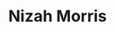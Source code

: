 ---
pid: RS26
title: Nizah Morris
location_transcription: gayborhood
zipcode: '19104'
outside_phl: 
neighborhood: University City,Belmont,Parkside,Powelton Village
age: '23'
age_range: 20-29
instagram: 
image_file_name: RS_26.jpg
proposal_transcription: Philly-based trans activist of the 80's. died in police custody
topic: Figure,LGBTQ+,Philadelphia,Social Justice
topic_summary: 0, 0, 0, 0
type: Other No Form
keywords_other: 
credit: Jess S.
image_labels: 
twitter: 
facebook: 
permalink: "/monuments/rs26/"
layout: item-page
---